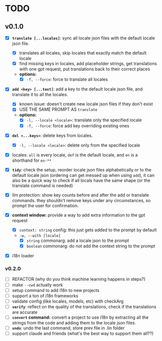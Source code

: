 # TODO

## v0.1.0

- [x] **`translate [...locales]`**: sync all locale json files with the default locale json file.
  - [x] translates all locales, skip locales that exactly match the default locale
  - [x] find missing keys in locales, add placeholder strings, get translations with one gpt request, put translations back to their correct places
  - **options:**
    - [x] `-f, --force`: force to translate all locales

- [x] **`add <key> [...text]`**: add a key to the default locale json file, and translate it to all the locales.
  - [x] known issue: doesn't create new locale json files if they don't exist
  - [x] USE THE SAME PROMPT AS `translate`
  - **options:**
    - [x] `-l, --locale <locale>`: translate only the specified locale
    - [x] `-f, --force`: force add key overriding existing ones

- [x] **`del <...keys>`**: delete keys from locales.
  - [x] `-l, --locale <locale>`: delete only from the specified locale

- [x] locales: `all` is every locale, `def` is the default locale, and `en` is a shorthand for `en-**`

- [x] **`tidy`**: check the setup, reorder locale json files alphabetically or to the default locale json (ordering can get messed up when using `add`), it can also be a quick way to check if all locals have the same shape (or the translate command is needed)

- [x] llm protection: show key counts before and after the add or translate commands. they shouldn't remove keys under any circumstances, so prompt the user for confirmation.

- [x] **context window:** provide a way to add extra information to the gpt request
  - [x] `context: string` config: this just gets added to the prompt by default
  - `-w, --with [locale]`
    - [x] `string` commonarg: add a locale json to the prompt
    - [x] `boolean` commonarg: do not add the context string to the prompt

- [x] i18n loader

### v0.2.0

- [ ] REFACTOR (why do you think machine learning happens in steps?)
- [ ] make `--cwd` actually work
- [ ] setup command to add i18n to new projects
- [ ] support a ton of i18n frameworks
- [ ] validate config (like locales, models, etc) with checkArg
- [ ] **`verify`**: reflect on the quality of the translations, check if the translations are accurate
- [ ] **`convert` command:** convert a project to use i18n by extracting all the strings from the code and adding them to the locale json files.
- [ ] **`undo`**: undo the last command, store prev file in .lin folder
- [ ] support claude and friends (what's the best way to support them all??)
